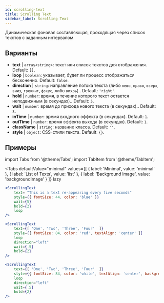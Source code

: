 ```yaml
---
id: scrolling-text
title: Scrolling Text
sidebar_label: Scrolling Text
---
```


Динамическая фоновая составляющая, проходящая через список текстов с заданным интервалом.

## Варианты

* __text__ | `array<string>`: текст или список текстов для отображения. Default: `[]`.
* __loop__ | `boolean`: указывает, будет ли процесс отображаться бесконечно. Default: `false`.
* __direction__ | `string`: направление потока текста (либо `лево`, `право`, `вверх`, `вниз`, `трекинг`, `фокус`, либо `вихрь`).. Default: `'right'`.
* __hold__ | `number`: время, в течение которого текст остается неподвижным (в секундах).. Default: `5`.
* __wait__ | `number`: время до прихода нового текста (в секундах).. Default: `3`.
* __inTime__ | `number`: время входного эффекта (в секундах). Default: `1`.
* __outTime__ | `number`: время эффекта выхода (в секундах). Default: `1`.
* __className__ | `string`: название класса. Default: `''`.
* __style__ | `object`: CSS-стили текста. Default: `{}`.


## Примеры


import Tabs from '@theme/Tabs';
import TabItem from '@theme/TabItem';

<Tabs
    defaultValue="minimal"
    values={[
        { label: 'Minimal', value: 'minimal' },
        { label: 'List of Texts', value: 'list' },
        { label: 'Background Image', value: 'backgroundImage' }
    ]}
    lazy
>

<TabItem value="minimal">

```jsx live
<ScrollingText
    text= "This is a text re-appearing every five seconds"
    style={{ fontSize: 44, color: 'blue' }}
    wait={5}
    hold={2}
    loop
/>
```

</TabItem>

<TabItem value="list">

```jsx live
<ScrollingText
    text={[ 'One', 'Two', 'Three', 'Four'  ]}
    style={{ fontSize: 84, color: 'red', textAlign: 'center' }}
    loop
    direction="left"
    wait={.5}
    hold={2}
/>
```

</TabItem>

<TabItem value="backgroundImage">

```jsx live
<ScrollingText
    text={[ 'One', 'Two', 'Three', 'Four'  ]}
    style={{ fontSize: 84, color: 'white', textAlign: 'center', backgroundImage: 'url(https://bit.ly/3qlRgoR)', backgroundSize: '1200px 200px' }}
    loop
    direction="left"
    wait={.5}
    hold={2}
/>
```

</TabItem>

</Tabs>
